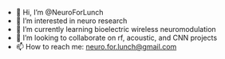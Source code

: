 - 👋 Hi, I’m @NeuroForLunch
- 👀 I’m interested in neuro research
- 🌱 I’m currently learning bioelectric wireless neuromodulation
- 💞️ I’m looking to collaborate on rf, acoustic, and CNN projects
- 📫 How to reach me: neuro.for.lunch@gmail.com

<!---
NeuroForLunch/NeuroForLunch is a ✨ special ✨ repository because its `README.md` (this file) appears on your GitHub profile.
You can click the Preview link to take a look at your changes.
--->

